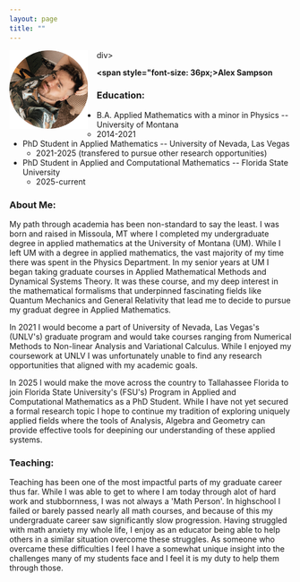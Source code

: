 ```yaml
---
layout: page
title: ""
---
```


<img align="left" src="assets/images/ProfilePick1.png" alt="My Image" style="width:140px; height:auto; float:left; margin:0 1rem 1rem 0;"> 


<div style="margine-top: 140px;"></div>div>




<strong><span style="font-size: 36px;>Alex Sampson</span></strong>

### Education:
* B.A. Applied Mathematics with a minor in Physics -- University of Montana
  * 2014-2021
* PhD Student in Applied Mathematics -- University of Nevada, Las Vegas
  * 2021-2025 (transfered to pursue other research opportunities)
* PhD Student in Applied and Computational Mathematics -- Florida State University
  * 2025-current
 
### About Me:
My path through academia has been non-standard to say the least. I was born and raised in Missoula, MT where I completed my undergraduate degree in applied mathematics at the University of Montana (UM). While I left UM with a degree in applied mathematics, the vast majority of my time there was spent in the Physics Department. In my senior years at UM I began taking graduate courses in Applied Mathematical Methods and Dynamical Systems Theory. It was these course, and my deep interest in the mathematical formalisms that underpinned fascinating fields like Quantum Mechanics and General Relativity that lead me to decide to pursue my graduat degree in Applied Mathematics.

In 2021 I would become a part of University of Nevada, Las Vegas's (UNLV's) graduate program and would take courses ranging from Numerical Methods to Non-linear Analysis and Variational Calculus. While I enjoyed my coursework at UNLV I was unfortunately unable to find any research opportunities that aligned with my academic goals.

In 2025 I would make the move across the country to Tallahassee Florida to join Florida State University's (FSU's) Program in Applied and Computational Mathematics as a PhD Student. While I have not yet secured a formal research topic I hope to continue my tradition of exploring uniquely applied fields where the tools of Analysis, Algebra and Geometry can provide effective tools for deepining our understanding of these applied systems.

### Teaching:
Teaching has been one of the most impactful parts of my graduate career thus far. While I was able to get to where I am today through alot of hard work and stubbornness, I was not always a 'Math Person'. In highschool I failed or barely passed nearly all math courses, and because of this my undergraduate career saw significantly slow progression. Having struggled with math anxiety my whole life, I enjoy as an educator being able to help others in a similar situation overcome these struggles. As someone who overcame these difficulties I feel I have a somewhat unique insight into the challenges many of my students face and I feel it is my duty to help them through those. 

